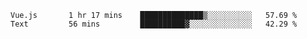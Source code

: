 <!--START_SECTION:waka-->
```text
Vue.js       1 hr 17 mins    ██████████████▒░░░░░░░░░░   57.69 % 
Text         56 mins         ██████████▓░░░░░░░░░░░░░░   42.29 % 
```
<!--END_SECTION:waka-->

